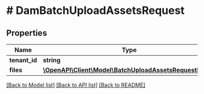 # # DamBatchUploadAssetsRequest


## Properties 


Name | Type | Description | Notes
------------ | ------------- | ------------- | -------------
**tenant_id**| **string** |   |
**files**| [**\OpenAPI\Client\Model\BatchUploadAssetsRequestFiles[]**](BatchUploadAssetsRequestFiles.md) |   |


[[Back to Model list]](../../README.md#models) [[Back to API list]](../../README.md#endpoints) [[Back to README]](../../README.md)

